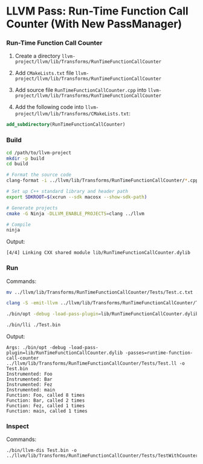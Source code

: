 # LLVM Pass: Run-Time Function Call Counter (With New PassManager)

### Run-Time Function Call Counter

1. Create a directory `llvm-project/llvm/lib/Transforms/RunTimeFunctionCallCounter`
2. Add `CMakeLists.txt` file `llvm-project/llvm/lib/Transforms/RunTimeFunctionCallCounter`
3. Add source file `RunTimeFunctionCallCounter.cpp` into `llvm-project/llvm/lib/Transforms/RunTimeFunctionCallCounter`

4. Add the following code into `llvm-project/llvm/lib/Transforms/CMakeLists.txt`:

```cmake
add_subdirectory(RunTimeFunctionCallCounter)
```

### Build

```bash
cd /path/to/llvm-project
mkdir -p build
cd build

# Format the source code
clang-format -i ../llvm/lib/Transforms/RunTimeFunctionCallCounter/*.cpp ../llvm/lib/Transforms/RunTimeFunctionCallCounter/**/*.c

# Set up C++ standard library and header path
export SDKROOT=$(xcrun --sdk macosx --show-sdk-path)

# Generate projects
cmake -G Ninja -DLLVM_ENABLE_PROJECTS=clang ../llvm

# Compile
ninja
```

Output:

```
[4/4] Linking CXX shared module lib/RunTimeFunctionCallCounter.dylib
```

### Run

Commands:

```bash
mv ../llvm/lib/Transforms/RunTimeFunctionCallCounter/Tests/Test.c.txt ../llvm/lib/Transforms/RunTimeFunctionCallCounter/Tests/Test.c

clang -S -emit-llvm ../llvm/lib/Transforms/RunTimeFunctionCallCounter/Tests/Test.c -o ../llvm/lib/Transforms/RunTimeFunctionCallCounter/Tests/Test.ll

./bin/opt -debug -load-pass-plugin=lib/RunTimeFunctionCallCounter.dylib -passes="runtime-function-call-counter" ../llvm/lib/Transforms/RunTimeFunctionCallCounter/Tests/Test.ll -o Test.bin

./bin/lli ./Test.bin
```

Output:

```
Args: ./bin/opt -debug -load-pass-plugin=lib/RunTimeFunctionCallCounter.dylib -passes=runtime-function-call-counter ../llvm/lib/Transforms/RunTimeFunctionCallCounter/Tests/Test.ll -o Test.bin 
Instrumented: Foo
Instrumented: Bar
Instrumented: Fez
Instrumented: main
Function: Foo, called 8 times
Function: Bar, called 2 times
Function: Fez, called 1 times
Function: main, called 1 times
```

### Inspect

Commands:

```
./bin/llvm-dis Test.bin -o ../llvm/lib/Transforms/RunTimeFunctionCallCounter/Tests/TestWithCounter.ll
```
